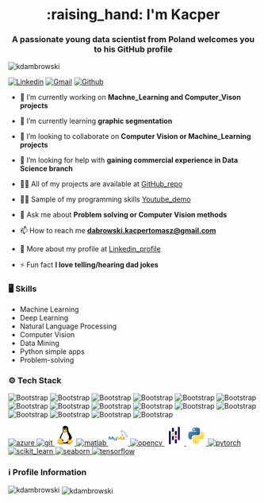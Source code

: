 <h1 align="center"> :raising_hand: I'm Kacper</h1>
<h3 align="center">A passionate young data scientist from Poland welcomes you to his GitHub profile</h3>

<p align="left"> <img src="https://komarev.com/ghpvc/?username=kdambrowski&label=Profile%20views&color=0e75b6&style=flat" alt="kdambrowski" /> </p>

[![Linkedin](https://img.shields.io/badge/-LinkedIn-blue?style=flat&logo=Linkedin&logoColor=white)](https://www.linkedin.com/in/kacper-tomasz-dabrowski/)
[![Gmail](https://img.shields.io/badge/-Gmail-c14438?style=flat&logo=Gmail&logoColor=white)](mailto:dabrowski.kacpertomasz@gmail.com)
[![Github](https://img.shields.io/github/followers/kdambrowski?label=Follow&style=social)](https://github.com/kdambrowski)

- 🔭 I’m currently working on **Machne_Learning and Computer_Vison projects**

- 🌱 I’m currently learning **graphic segmentation**

- 👯 I’m looking to collaborate on **Computer Vision or Machine_Learning projects**

- 🤝 I’m looking for help with **gaining commercial experience in Data Science branch**

- 👨‍💻 All of my projects are available at [GitHub_repo](https://github.com/kdambrowski?tab=repositories)

- 👨‍💻 Sample of my programming skills [Youtube_demo](https://www.youtube.com/watch?v=wHLC_9bBoXI)

- 💬 Ask me about **Problem solving or Computer Vision methods**

- 📫 How to reach me **dabrowski.kacpertomasz@gmail.com**

- 📄 More about my profile at [Linkedin_profile](https://www.linkedin.com/in/kacper-tomasz-dabrowski/)

- ⚡ Fun fact **I love telling/hearing dad jokes**

### 🖥 Skills

- Machine Learning
- Deep Learning
- Natural Language Processing
- Computer Vision
- Data Mining
- Python simple apps
- Problem-solving

### ⚙️ Tech Stack

![Bootstrap](https://img.shields.io/badge/-Python-05122A?style=plastic&logo=Python&color=353535) ![Bootstrap](https://img.shields.io/badge/-TensorFlow-05122A?style=plastic&logo=TensorFlow&color=353535) ![Bootstrap](https://img.shields.io/badge/-PyTorch-05122A?style=plastic&logo=PyTorch&color=353535) ![Bootstrap](https://img.shields.io/badge/-Scikit%20Learn-05122A?style=plastic&logo=Scikit-Learn&color=353535) ![Bootstrap](https://img.shields.io/badge/-MySQL-05122A?style=plastic&logo=MySQL&color=353535) ![Bootstrap](https://img.shields.io/badge/-Pandas-05122A?style=plastic&logo=Pandas&color=353535) ![Bootstrap](https://img.shields.io/badge/-Numpy-05122A?style=plastic&logo=Numpy&color=353535) ![Bootstrap](https://img.shields.io/badge/-Matplotlib-05122A?style=plastic&logo=Matplotlib&color=353535) ![Bootstrap](https://img.shields.io/badge/-Seaborn-05122A?style=plastic&logo=Seaborn&color=353535) ![Bootstrap](https://img.shields.io/badge/-Pyplot-05122A?style=plastic&logo=Pyplot&color=353535) ![Bootstrap](https://img.shields.io/badge/-Pygame-05122A?style=plastic&logo=Pygame&color=353535) ![Bootstrap](https://img.shields.io/badge/-Linux-05122A?style=plastic&logo=Linux&color=353535) ![Bootstrap](https://img.shields.io/badge/-Os-05122A?style=plastic&logo=Os&color=353535) ![Bootstrap](https://img.shields.io/badge/-Git-05122A?style=plastic&logo=Git&color=353535) ![Bootstrap](https://img.shields.io/badge/-OpenCV-05122A?style=plastic&logo=OpenCV&color=353535) ![Bootstrap](https://img.shields.io/badge/-Gradio-05122A?style=plastic&logo=Gradio&color=353535)

<p align="left"> <a href="https://azure.microsoft.com/en-in/" target="_blank" rel="noreferrer"> <img src="https://www.vectorlogo.zone/logos/microsoft_azure/microsoft_azure-icon.svg" alt="azure" width="40" height="40"/> </a> <a href="https://git-scm.com/" target="_blank" rel="noreferrer"> <img src="https://www.vectorlogo.zone/logos/git-scm/git-scm-icon.svg" alt="git" width="40" height="40"/> </a> <a href="https://www.linux.org/" target="_blank" rel="noreferrer"> <img src="https://raw.githubusercontent.com/devicons/devicon/master/icons/linux/linux-original.svg" alt="linux" width="40" height="40"/> </a> <a href="https://www.mathworks.com/" target="_blank" rel="noreferrer"> <img src="https://upload.wikimedia.org/wikipedia/commons/2/21/Matlab_Logo.png" alt="matlab" width="40" height="40"/> </a> <a href="https://www.mysql.com/" target="_blank" rel="noreferrer"> <img src="https://raw.githubusercontent.com/devicons/devicon/master/icons/mysql/mysql-original-wordmark.svg" alt="mysql" width="40" height="40"/> </a> <a href="https://opencv.org/" target="_blank" rel="noreferrer"> <img src="https://www.vectorlogo.zone/logos/opencv/opencv-icon.svg" alt="opencv" width="40" height="40"/> </a> <a href="https://pandas.pydata.org/" target="_blank" rel="noreferrer"> <img src="https://raw.githubusercontent.com/devicons/devicon/2ae2a900d2f041da66e950e4d48052658d850630/icons/pandas/pandas-original.svg" alt="pandas" width="40" height="40"/> </a> <a href="https://www.python.org" target="_blank" rel="noreferrer"> <img src="https://raw.githubusercontent.com/devicons/devicon/master/icons/python/python-original.svg" alt="python" width="40" height="40"/> </a> <a href="https://pytorch.org/" target="_blank" rel="noreferrer"> <img src="https://www.vectorlogo.zone/logos/pytorch/pytorch-icon.svg" alt="pytorch" width="40" height="40"/> </a> <a href="https://scikit-learn.org/" target="_blank" rel="noreferrer"> <img src="https://upload.wikimedia.org/wikipedia/commons/0/05/Scikit_learn_logo_small.svg" alt="scikit_learn" width="40" height="40"/> </a> <a href="https://seaborn.pydata.org/" target="_blank" rel="noreferrer"> <img src="https://seaborn.pydata.org/_images/logo-mark-lightbg.svg" alt="seaborn" width="40" height="40"/> </a> <a href="https://www.tensorflow.org" target="_blank" rel="noreferrer"> <img src="https://www.vectorlogo.zone/logos/tensorflow/tensorflow-icon.svg" alt="tensorflow" width="40" height="40"/> </a> </p>

### :information_source: Profile Information
<p><img align="left" src="https://github-readme-stats.vercel.app/api/top-langs?username=kdambrowski&show_icons=true&theme=dark&cache_seconds=1800&locale=en&layout=compact" alt="kdambrowski" /></p>

<p>&nbsp;<img align="center" src="https://github-readme-stats.vercel.app/api?username=kdambrowski&show_icons=true&theme=dark&locale=en" alt="kdambrowski" /></p>
